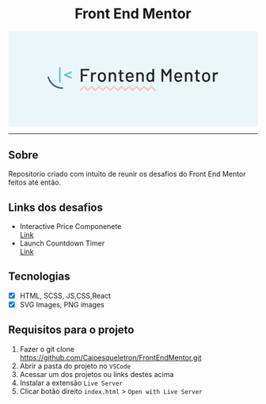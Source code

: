 <h1 align="center">
Front End Mentor
</h1>

<img align="center" src="./assets/logo-frontend-mentor.svg">




<hr>



## Sobre
Repositorio criado com intuito de reunir os desafios do Front End Mentor feitos até então.



## Links dos desafios
- Interactive Price Componenete<br>
<a href="https://modest-hermann-24f85f.netlify.app/" target="_blank">Link</a>
- Launch Countdown Timer<br>
<a href="https://flamboyant-villani-27f186.netlify.app/" target="_blank">Link</a>

## Tecnologias

- [x] HTML, SCSS, JS,CSS,React
- [x] SVG Images, PNG images

## Requisitos para o projeto
1. Fazer o git clone https://github.com/Caioesqueletron/FrontEndMentor.git
2. Abrir a pasta do projeto no `VSCode`
3. Acessar um dos projetos ou links destes acima
4. Instalar a extensão `Live Server` 
5. Clicar botão direito `index.html` > `Open with Live Server`
